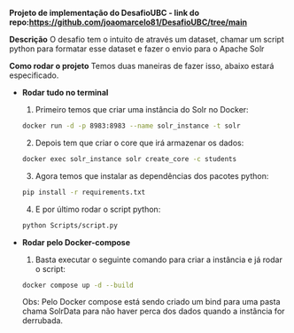 **Projeto de implementação do DesafioUBC - link do repo:https://github.com/joaomarcelo81/DesafioUBC/tree/main**

**Descrição**
O desafio tem o intuito de através um dataset, chamar um script python para formatar esse dataset e fazer o envio para o Apache Solr

**Como rodar o projeto**
Temos duas maneiras de fazer isso, abaixo estará especificado.
- **Rodar tudo no terminal**
  1. Primeiro temos que criar uma instância do Solr no Docker:
  ```bash
  docker run -d -p 8983:8983 --name solr_instance -t solr
  ```

  2. Depois tem que criar o core que irá armazenar os dados:
  ```bash
  docker exec solr_instance solr create_core -c students
  ```

  3. Agora temos que instalar as dependências dos pacotes python:
  ```bash
  pip install -r requirements.txt
  ```

  4. E por último rodar o script python:
  ```bash
  python Scripts/script.py
  ```

- **Rodar pelo Docker-compose**
  1. Basta executar o seguinte comando para criar a instância e já rodar o script:
  ```bash
  docker compose up -d --build
  ```

  Obs: Pelo Docker compose está sendo criado um bind para uma pasta chama SolrData para não haver perca dos dados quando a instância for derrubada.